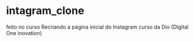 # intagram_clone
feito no curso Recriando a página inicial do Instagram curso da Dio (DIgital One inovation)
